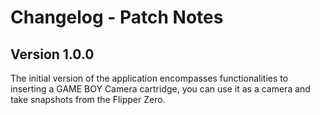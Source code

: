# Changelog - Patch Notes

## Version 1.0.0
The initial version of the application encompasses functionalities to inserting a GAME BOY Camera cartridge, you can use it as a camera and take snapshots from the Flipper Zero.